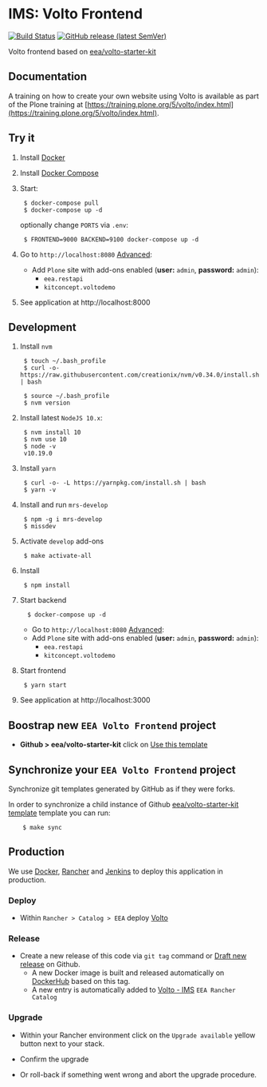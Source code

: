 # IMS: Volto Frontend

[![Build Status](https://ci.eionet.europa.eu/buildStatus/icon?job=volto%2Fims-frontend%2Fmaster)](https://ci.eionet.europa.eu/view/Github/job/volto/job/ims-frontend/job/master/display/redirect)
[![GitHub release (latest SemVer)](https://img.shields.io/github/v/release/eea/volto-starter-kit?sort=semver)](https://github.com/eea/ims-frontend/releases)

Volto frontend based on [eea/volto-starter-kit](eea/volto-starter-kit)

## Documentation

A training on how to create your own website using Volto is available as part of the Plone training at [https://training.plone.org/5/volto/index.html](https://training.plone.org/5/volto/index.html).


## Try it

1. Install [Docker](https://docs.docker.com/install/)
1. Install [Docker Compose](https://docs.docker.com/compose/install/)
1. Start:

        $ docker-compose pull
        $ docker-compose up -d

    optionally change `PORTS` via `.env`:

        $ FRONTEND=9000 BACKEND=9100 docker-compose up -d

1. Go to `http://localhost:8080` [Advanced](http://localhost:8080/@@plone-addsite?site_id=Plone&advanced=1):
   * Add `Plone` site with add-ons enabled (**user:** `admin`, **password:** `admin`):
     * `eea.restapi`
     * `kitconcept.voltodemo`

1. See application at http://localhost:8000


## Development

1. Install `nvm`

        $ touch ~/.bash_profile
        $ curl -o- https://raw.githubusercontent.com/creationix/nvm/v0.34.0/install.sh | bash

        $ source ~/.bash_profile
        $ nvm version

1. Install latest `NodeJS 10.x`:

        $ nvm install 10
        $ nvm use 10
        $ node -v
        v10.19.0

1. Install `yarn`

        $ curl -o- -L https://yarnpkg.com/install.sh | bash
        $ yarn -v

1. Install and run `mrs-develop`

        $ npm -g i mrs-develop
        $ missdev

1. Activate `develop` add-ons

        $ make activate-all

1. Install

        $ npm install

1. Start backend

         $ docker-compose up -d

   * Go to `http://localhost:8080` [Advanced](http://localhost:8080/@@plone-addsite?site_id=Plone&advanced=1):
   * Add `Plone` site with add-ons enabled (**user:** `admin`, **password:** `admin`):
     * `eea.restapi`
     * `kitconcept.voltodemo`

1. Start frontend

        $ yarn start

1. See application at http://localhost:3000


## Boostrap new `EEA Volto Frontend` project

* **Github > eea/volto-starter-kit** click on [Use this template](https://github.com/eea/volto-starter-kit/generate)


## Synchronize your `EEA Volto Frontend` project

Synchronize git templates generated by GitHub as if they were forks.

In order to synchronize a child instance of Github [eea/volto-starter-kit template](https://github.com/eea/volto-starter-kit) template you can run:

        $ make sync


## Production

We use [Docker](https://www.docker.com/), [Rancher](https://rancher.com/) and [Jenkins](https://jenkins.io/) to deploy this application in production.

### Deploy

* Within `Rancher > Catalog > EEA` deploy [Volto](https://github.com/eea/eea.rancher.catalog/tree/master/templates/volto)

### Release

* Create a new release of this code via `git tag` command or [Draft new release](https://github.com/eea/ims-frontend/releases/new) on Github.
  * A new Docker image is built and released automatically on [DockerHub](https://hub.docker.com/r/eeacms/ims-frontend) based on this tag.
  * A new entry is automatically added to [Volto - IMS](https://github.com/eea/eea.rancher.catalog/tree/master/templates/volto-ims) `EEA Rancher Catalog`

### Upgrade

* Within your Rancher environment click on the `Upgrade available` yellow button next to your stack.

* Confirm the upgrade

* Or roll-back if something went wrong and abort the upgrade procedure.

